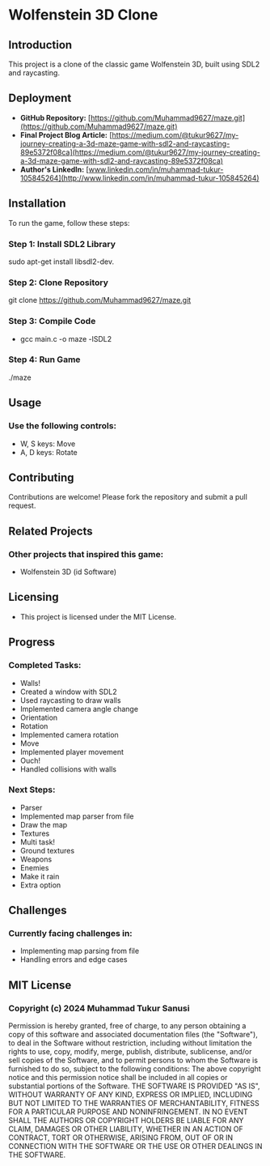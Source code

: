 
# Wolfenstein 3D Clone
## Introduction
This project is a clone of the classic game Wolfenstein 3D, built using SDL2 and raycasting.
## Deployment
* **GitHub Repository:** [https://github.com/Muhammad9627/maze.git](https://github.com/Muhammad9627/maze.git)
* **Final Project Blog Article:** [https://medium.com/@tukur9627/my-journey-creating-a-3d-maze-game-with-sdl2-and-raycasting-89e5372f08ca](https://medium.com/@tukur9627/my-journey-creating-a-3d-maze-game-with-sdl2-and-raycasting-89e5372f08ca)
* **Author's LinkedIn:** [www.linkedin.com/in/muhammad-tukur-105845264](http://www.linkedin.com/in/muhammad-tukur-105845264)
## Installation
To run the game, follow these steps:
### Step 1: Install SDL2 Library
sudo apt-get install libsdl2-dev.
### Step 2: Clone Repository
git clone https://github.com/Muhammad9627/maze.git
### Step 3: Compile Code
* gcc main.c -o maze -lSDL2
### Step 4: Run Game
./maze
## Usage
### Use the following controls:
* W, S keys: Move
* A, D keys: Rotate
## Contributing
Contributions are welcome! Please fork the repository and submit a pull request.
## Related Projects
### Other projects that inspired this game:
* Wolfenstein 3D (id Software)
## Licensing
* This project is licensed under the MIT License.
## Progress
### Completed Tasks:
* Walls!
* Created a window with SDL2
* Used raycasting to draw walls
* Implemented camera angle change
* Orientation
* Rotation
* Implemented camera rotation
* Move
* Implemented player movement
* Ouch!
* Handled collisions with walls
### Next Steps:
* Parser
* Implemented map parser from file
* Draw the map
* Textures
* Multi task!
* Ground textures
* Weapons
* Enemies
* Make it rain
* Extra option
## Challenges
### Currently facing challenges in:
* Implementing map parsing from file
* Handling errors and edge cases
## MIT License
### Copyright (c) 2024 Muhammad Tukur Sanusi
Permission is hereby granted, free of charge, to any person obtaining a copy
of this software and associated documentation files (the "Software"), to deal
in the Software without restriction, including without limitation the rights
to use, copy, modify, merge, publish, distribute, sublicense, and/or sell
copies of the Software, and to permit persons to whom the Software is
furnished to do so, subject to the following conditions:
The above copyright notice and this permission notice shall be included in all
copies or substantial portions of the Software.
THE SOFTWARE IS PROVIDED "AS IS", WITHOUT WARRANTY OF ANY KIND, EXPRESS OR
IMPLIED, INCLUDING BUT NOT LIMITED TO THE WARRANTIES OF MERCHANTABILITY,
FITNESS FOR A PARTICULAR PURPOSE AND NONINFRINGEMENT. IN NO EVENT SHALL THE
AUTHORS OR COPYRIGHT HOLDERS BE LIABLE FOR ANY CLAIM, DAMAGES OR OTHER
LIABILITY, WHETHER IN AN ACTION OF CONTRACT, TORT OR OTHERWISE, ARISING FROM,
OUT OF OR IN CONNECTION WITH THE SOFTWARE OR THE USE OR OTHER DEALINGS IN THE
SOFTWARE.
